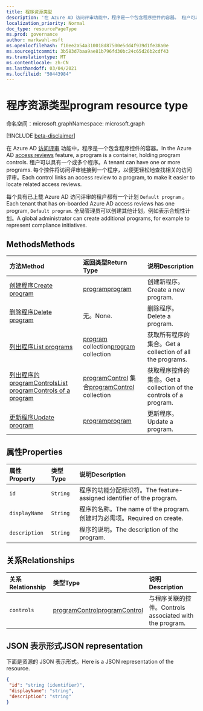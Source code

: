 ```yaml
---
title: 程序资源类型
description: '在 Azure AD 访问评审功能中，程序是一个包含程序控件的容器。 租户可以具有一个或多个程序。  每个控件将访问评审链接到一个程序，以便更轻松地查找相关的访问评审。  '
localization_priority: Normal
doc_type: resourcePageType
ms.prod: governance
author: markwahl-msft
ms.openlocfilehash: f10ee2a54a310018d87500e5dd4f939d1fe38a0e
ms.sourcegitcommit: 3b583d7baa9ae81b796fd30bc24c65d26b2cdf43
ms.translationtype: MT
ms.contentlocale: zh-CN
ms.lasthandoff: 03/04/2021
ms.locfileid: "50443984"
---
```

# <a name="program-resource-type"></a><span data-ttu-id="4f6bf-105">程序资源类型</span><span class="sxs-lookup"><span data-stu-id="4f6bf-105">program resource type</span></span>

<span data-ttu-id="4f6bf-106">命名空间：microsoft.graph</span><span class="sxs-lookup"><span data-stu-id="4f6bf-106">Namespace: microsoft.graph</span></span>

[!INCLUDE [beta-disclaimer](../../includes/beta-disclaimer.md)]

<span data-ttu-id="4f6bf-107">在 Azure AD [访问评审](accessreviews-root.md) 功能中，程序是一个包含程序控件的容器。</span><span class="sxs-lookup"><span data-stu-id="4f6bf-107">In the Azure AD [access reviews](accessreviews-root.md) feature, a program is a container, holding program controls.</span></span> <span data-ttu-id="4f6bf-108">租户可以具有一个或多个程序。</span><span class="sxs-lookup"><span data-stu-id="4f6bf-108">A tenant can have one or more programs.</span></span>  <span data-ttu-id="4f6bf-109">每个控件将访问评审链接到一个程序，以便更轻松地查找相关的访问评审。</span><span class="sxs-lookup"><span data-stu-id="4f6bf-109">Each control links an access review to a program, to make it easier to locate related access reviews.</span></span>  

<span data-ttu-id="4f6bf-110">每个具有已上载 Azure AD 访问评审的租户都有一个计划 `Default program` 。</span><span class="sxs-lookup"><span data-stu-id="4f6bf-110">Each tenant that has on-boarded Azure AD access reviews has one program, `Default program`.</span></span>  <span data-ttu-id="4f6bf-111">全局管理员可以创建其他计划，例如表示合规性计划。</span><span class="sxs-lookup"><span data-stu-id="4f6bf-111">A global administrator can create additional programs, for example to represent compliance initiatives.</span></span> 


## <a name="methods"></a><span data-ttu-id="4f6bf-112">Methods</span><span class="sxs-lookup"><span data-stu-id="4f6bf-112">Methods</span></span>

| <span data-ttu-id="4f6bf-113">方法</span><span class="sxs-lookup"><span data-stu-id="4f6bf-113">Method</span></span>           | <span data-ttu-id="4f6bf-114">返回类型</span><span class="sxs-lookup"><span data-stu-id="4f6bf-114">Return Type</span></span>    |<span data-ttu-id="4f6bf-115">说明</span><span class="sxs-lookup"><span data-stu-id="4f6bf-115">Description</span></span>|
|:---------------|:--------|:----------|
|[<span data-ttu-id="4f6bf-116">创建程序</span><span class="sxs-lookup"><span data-stu-id="4f6bf-116">Create program</span></span>](../api/program-create.md) |   [<span data-ttu-id="4f6bf-117">program</span><span class="sxs-lookup"><span data-stu-id="4f6bf-117">program</span></span>](program.md)   |   <span data-ttu-id="4f6bf-118">创建新程序。</span><span class="sxs-lookup"><span data-stu-id="4f6bf-118">Create a new program.</span></span>|
|[<span data-ttu-id="4f6bf-119">删除程序</span><span class="sxs-lookup"><span data-stu-id="4f6bf-119">Delete program</span></span>](../api/program-delete.md) |   <span data-ttu-id="4f6bf-120">无。</span><span class="sxs-lookup"><span data-stu-id="4f6bf-120">None.</span></span>   |   <span data-ttu-id="4f6bf-121">删除程序。</span><span class="sxs-lookup"><span data-stu-id="4f6bf-121">Delete a program.</span></span>|
|[<span data-ttu-id="4f6bf-122">列出程序</span><span class="sxs-lookup"><span data-stu-id="4f6bf-122">List programs</span></span>](../api/program-list.md) |  <span data-ttu-id="4f6bf-123">[program](program.md) collection</span><span class="sxs-lookup"><span data-stu-id="4f6bf-123">[program](program.md) collection</span></span>|   <span data-ttu-id="4f6bf-124">获取所有程序的集合。</span><span class="sxs-lookup"><span data-stu-id="4f6bf-124">Get a collection of all the programs.</span></span>|
|[<span data-ttu-id="4f6bf-125">列出程序的 programControls</span><span class="sxs-lookup"><span data-stu-id="4f6bf-125">List programControls of a program</span></span>](../api/program-listcontrols.md) |      <span data-ttu-id="4f6bf-126">[programControl](programcontrol.md) 集合</span><span class="sxs-lookup"><span data-stu-id="4f6bf-126">[programControl](programcontrol.md) collection</span></span>| <span data-ttu-id="4f6bf-127">获取程序控件的集合。</span><span class="sxs-lookup"><span data-stu-id="4f6bf-127">Get a collection of the controls of a program.</span></span>|
|[<span data-ttu-id="4f6bf-128">更新程序</span><span class="sxs-lookup"><span data-stu-id="4f6bf-128">Update program</span></span>](../api/program-update.md) |   [<span data-ttu-id="4f6bf-129">program</span><span class="sxs-lookup"><span data-stu-id="4f6bf-129">program</span></span>](program.md)|  <span data-ttu-id="4f6bf-130">更新程序。</span><span class="sxs-lookup"><span data-stu-id="4f6bf-130">Update a program.</span></span>|

## <a name="properties"></a><span data-ttu-id="4f6bf-131">属性</span><span class="sxs-lookup"><span data-stu-id="4f6bf-131">Properties</span></span>
| <span data-ttu-id="4f6bf-132">属性</span><span class="sxs-lookup"><span data-stu-id="4f6bf-132">Property</span></span>     | <span data-ttu-id="4f6bf-133">类型</span><span class="sxs-lookup"><span data-stu-id="4f6bf-133">Type</span></span>   |<span data-ttu-id="4f6bf-134">说明</span><span class="sxs-lookup"><span data-stu-id="4f6bf-134">Description</span></span>|
|:---------------|:--------|:----------|
| `id`                        |`String`                              |  <span data-ttu-id="4f6bf-135">程序的功能分配标识符。</span><span class="sxs-lookup"><span data-stu-id="4f6bf-135">The feature-assigned identifier of the program.</span></span>                    |
| `displayName`               |`String`                              |  <span data-ttu-id="4f6bf-136">程序的名称。</span><span class="sxs-lookup"><span data-stu-id="4f6bf-136">The name of the program.</span></span>  <span data-ttu-id="4f6bf-137">创建时为必需项。</span><span class="sxs-lookup"><span data-stu-id="4f6bf-137">Required on create.</span></span>                  |
| `description`               |`String`                              |  <span data-ttu-id="4f6bf-138">程序的说明。</span><span class="sxs-lookup"><span data-stu-id="4f6bf-138">The description of the program.</span></span>           |

## <a name="relationships"></a><span data-ttu-id="4f6bf-139">关系</span><span class="sxs-lookup"><span data-stu-id="4f6bf-139">Relationships</span></span>
| <span data-ttu-id="4f6bf-140">关系</span><span class="sxs-lookup"><span data-stu-id="4f6bf-140">Relationship</span></span> | <span data-ttu-id="4f6bf-141">类型</span><span class="sxs-lookup"><span data-stu-id="4f6bf-141">Type</span></span>   |<span data-ttu-id="4f6bf-142">说明</span><span class="sxs-lookup"><span data-stu-id="4f6bf-142">Description</span></span>|
|:---------------|:--------|:----------|
| `controls`                  |[<span data-ttu-id="4f6bf-143">programControl</span><span class="sxs-lookup"><span data-stu-id="4f6bf-143">programControl</span></span>](programcontrol.md) | <span data-ttu-id="4f6bf-144">与程序关联的控件。</span><span class="sxs-lookup"><span data-stu-id="4f6bf-144">Controls associated with the program.</span></span> |

## <a name="json-representation"></a><span data-ttu-id="4f6bf-145">JSON 表示形式</span><span class="sxs-lookup"><span data-stu-id="4f6bf-145">JSON representation</span></span>

<span data-ttu-id="4f6bf-146">下面是资源的 JSON 表示形式。</span><span class="sxs-lookup"><span data-stu-id="4f6bf-146">Here is a JSON representation of the resource.</span></span>

<!-- {
  "blockType": "resource",
  "optionalProperties": [

  ],
  "keyProperty": "id",
  "@odata.type": "microsoft.graph.program"
}-->

```json
{
 "id": "string (identifier)",
 "displayName": "string",
 "description": "string"
}

```

<!--
{
  "type": "#page.annotation",
  "description": "program resource",
  "keywords": "",
  "section": "documentation",
  "tocPath": "",
  "suppressions": []
}
-->


